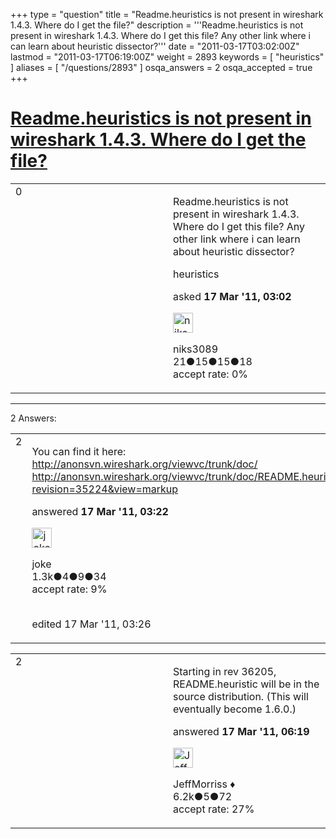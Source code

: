 +++
type = "question"
title = "Readme.heuristics is not present in wireshark 1.4.3. Where do I get the file?"
description = '''Readme.heuristics is not present in wireshark 1.4.3. Where do I get this file? Any other link where i can learn  about heuristic dissector?'''
date = "2011-03-17T03:02:00Z"
lastmod = "2011-03-17T06:19:00Z"
weight = 2893
keywords = [ "heuristics" ]
aliases = [ "/questions/2893" ]
osqa_answers = 2
osqa_accepted = true
+++

<div class="headNormal">

# [Readme.heuristics is not present in wireshark 1.4.3. Where do I get the file?](/questions/2893/readmeheuristics-is-not-present-in-wireshark-143-where-do-i-get-the-file)

</div>

<div id="main-body">

<div id="askform">

<table id="question-table" style="width:100%;"><colgroup><col style="width: 50%" /><col style="width: 50%" /></colgroup><tbody><tr class="odd"><td style="width: 30px; vertical-align: top"><div class="vote-buttons"><div id="post-2893-score" class="post-score" title="current number of votes">0</div><div id="favorite-count" class="favorite-count"></div></div></td><td><div id="item-right"><div class="question-body"><p>Readme.heuristics is not present in wireshark 1.4.3. Where do I get this file? Any other link where i can learn about heuristic dissector?</p></div><div id="question-tags" class="tags-container tags">heuristics</div><div id="question-controls" class="post-controls"></div><div class="post-update-info-container"><div class="post-update-info post-update-info-user"><p>asked <strong>17 Mar '11, 03:02</strong></p><img src="https://secure.gravatar.com/avatar/46023e482c60329a251a137848f8f5f5?s=32&amp;d=identicon&amp;r=g" class="gravatar" width="32" height="32" alt="niks3089&#39;s gravatar image" /><p>niks3089<br />
<span class="score" title="21 reputation points">21</span><span title="15 badges"><span class="badge1">●</span><span class="badgecount">15</span></span><span title="15 badges"><span class="silver">●</span><span class="badgecount">15</span></span><span title="18 badges"><span class="bronze">●</span><span class="badgecount">18</span></span><br />
<span class="accept_rate" title="Rate of the user&#39;s accepted answers">accept rate:</span> <span title="niks3089 has no accepted answers">0%</span></p></div></div><div id="comments-container-2893" class="comments-container"></div><div id="comment-tools-2893" class="comment-tools"></div><div class="clear"></div><div id="comment-2893-form-container" class="comment-form-container"></div><div class="clear"></div></div></td></tr></tbody></table>

------------------------------------------------------------------------

<div class="tabBar">

<span id="sort-top"></span>

<div class="headQuestions">

2 Answers:

</div>

</div>

<span id="2894"></span>

<div id="answer-container-2894" class="answer accepted-answer">

<table style="width:100%;"><colgroup><col style="width: 50%" /><col style="width: 50%" /></colgroup><tbody><tr class="odd"><td style="width: 30px; vertical-align: top"><div class="vote-buttons"><div id="post-2894-score" class="post-score" title="current number of votes">2</div></div></td><td><div class="item-right"><div class="answer-body"><p>You can find it here:<br />
<a href="http://anonsvn.wireshark.org/viewvc/trunk/doc/">http://anonsvn.wireshark.org/viewvc/trunk/doc/</a><br />
<a href="http://anonsvn.wireshark.org/viewvc/trunk/doc/README.heuristic?revision=35224&amp;view=markup">http://anonsvn.wireshark.org/viewvc/trunk/doc/README.heuristic?revision=35224&amp;view=markup</a></p></div><div class="answer-controls post-controls"></div><div class="post-update-info-container"><div class="post-update-info post-update-info-user"><p>answered <strong>17 Mar '11, 03:22</strong></p><img src="https://secure.gravatar.com/avatar/fac200552b0c24be2bc93a740bd54d0d?s=32&amp;d=identicon&amp;r=g" class="gravatar" width="32" height="32" alt="joke&#39;s gravatar image" /><p>joke<br />
<span class="score" title="1278 reputation points"><span>1.3k</span></span><span title="4 badges"><span class="badge1">●</span><span class="badgecount">4</span></span><span title="9 badges"><span class="silver">●</span><span class="badgecount">9</span></span><span title="34 badges"><span class="bronze">●</span><span class="badgecount">34</span></span><br />
<span class="accept_rate" title="Rate of the user&#39;s accepted answers">accept rate:</span> <span title="joke has 6 accepted answers">9%</span> </br></br></p></div><div class="post-update-info post-update-info-edited"><p>edited 17 Mar '11, 03:26</p></div></div><div id="comments-container-2894" class="comments-container"></div><div id="comment-tools-2894" class="comment-tools"></div><div class="clear"></div><div id="comment-2894-form-container" class="comment-form-container"></div><div class="clear"></div></div></td></tr></tbody></table>

</div>

<span id="2899"></span>

<div id="answer-container-2899" class="answer">

<table style="width:100%;"><colgroup><col style="width: 50%" /><col style="width: 50%" /></colgroup><tbody><tr class="odd"><td style="width: 30px; vertical-align: top"><div class="vote-buttons"><div id="post-2899-score" class="post-score" title="current number of votes">2</div></div></td><td><div class="item-right"><div class="answer-body"><p>Starting in rev 36205, README.heuristic will be in the source distribution. (This will eventually become 1.6.0.)</p></div><div class="answer-controls post-controls"></div><div class="post-update-info-container"><div class="post-update-info post-update-info-user"><p>answered <strong>17 Mar '11, 06:19</strong></p><img src="https://secure.gravatar.com/avatar/e0564001bb7deb960d5d9d9c1e0ba074?s=32&amp;d=identicon&amp;r=g" class="gravatar" width="32" height="32" alt="JeffMorriss&#39;s gravatar image" /><p>JeffMorriss ♦<br />
<span class="score" title="6219 reputation points"><span>6.2k</span></span><span title="5 badges"><span class="silver">●</span><span class="badgecount">5</span></span><span title="72 badges"><span class="bronze">●</span><span class="badgecount">72</span></span><br />
<span class="accept_rate" title="Rate of the user&#39;s accepted answers">accept rate:</span> <span title="JeffMorriss has 103 accepted answers">27%</span></p></div></div><div id="comments-container-2899" class="comments-container"></div><div id="comment-tools-2899" class="comment-tools"></div><div class="clear"></div><div id="comment-2899-form-container" class="comment-form-container"></div><div class="clear"></div></div></td></tr></tbody></table>

</div>

<div class="paginator-container-left">

</div>

</div>

</div>

